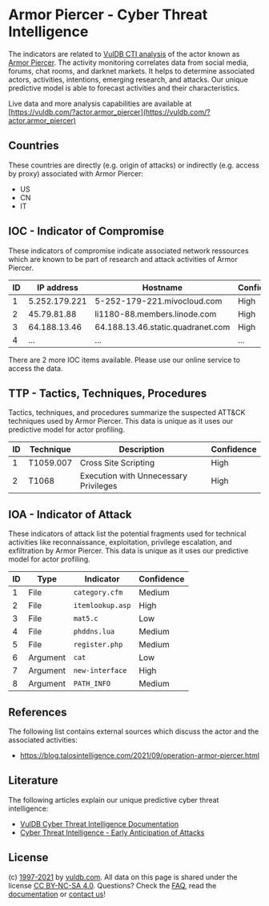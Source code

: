 # Armor Piercer - Cyber Threat Intelligence

The indicators are related to [VulDB CTI analysis](https://vuldb.com/?doc.cti) of the actor known as [Armor Piercer](https://vuldb.com/?actor.armor_piercer). The activity monitoring correlates data from social media, forums, chat rooms, and darknet markets. It helps to determine associated actors, activities, intentions, emerging research, and attacks. Our unique predictive model is able to forecast activities and their characteristics.

Live data and more analysis capabilities are available at [https://vuldb.com/?actor.armor_piercer](https://vuldb.com/?actor.armor_piercer)

## Countries

These countries are directly (e.g. origin of attacks) or indirectly (e.g. access by proxy) associated with Armor Piercer:

* US
* CN
* IT

## IOC - Indicator of Compromise

These indicators of compromise indicate associated network ressources which are known to be part of research and attack activities of Armor Piercer.

ID | IP address | Hostname | Confidence
-- | ---------- | -------- | ----------
1 | 5.252.179.221 | 5-252-179-221.mivocloud.com | High
2 | 45.79.81.88 | li1180-88.members.linode.com | High
3 | 64.188.13.46 | 64.188.13.46.static.quadranet.com | High
4 | ... | ... | ...

There are 2 more IOC items available. Please use our online service to access the data.

## TTP - Tactics, Techniques, Procedures

Tactics, techniques, and procedures summarize the suspected ATT&CK techniques used by Armor Piercer. This data is unique as it uses our predictive model for actor profiling.

ID | Technique | Description | Confidence
-- | --------- | ----------- | ----------
1 | T1059.007 | Cross Site Scripting | High
2 | T1068 | Execution with Unnecessary Privileges | High

## IOA - Indicator of Attack

These indicators of attack list the potential fragments used for technical activities like reconnaissance, exploitation, privilege escalation, and exfiltration by Armor Piercer. This data is unique as it uses our predictive model for actor profiling.

ID | Type | Indicator | Confidence
-- | ---- | --------- | ----------
1 | File | `category.cfm` | Medium
2 | File | `itemlookup.asp` | High
3 | File | `mat5.c` | Low
4 | File | `phddns.lua` | Medium
5 | File | `register.php` | Medium
6 | Argument | `cat` | Low
7 | Argument | `new-interface` | High
8 | Argument | `PATH_INFO` | Medium

## References

The following list contains external sources which discuss the actor and the associated activities:

* https://blog.talosintelligence.com/2021/09/operation-armor-piercer.html

## Literature

The following articles explain our unique predictive cyber threat intelligence:

* [VulDB Cyber Threat Intelligence Documentation](https://vuldb.com/?doc.cti)
* [Cyber Threat Intelligence - Early Anticipation of Attacks](https://www.scip.ch/en/?labs.20201022)

## License

(c) [1997-2021](https://vuldb.com/?doc.changelog) by [vuldb.com](https://vuldb.com/?doc.about). All data on this page is shared under the license [CC BY-NC-SA 4.0](https://creativecommons.org/licenses/by-nc-sa/4.0/). Questions? Check the [FAQ](https://vuldb.com/?doc.faq), read the [documentation](https://vuldb.com/?doc) or [contact us](https://vuldb.com/?contact)!

